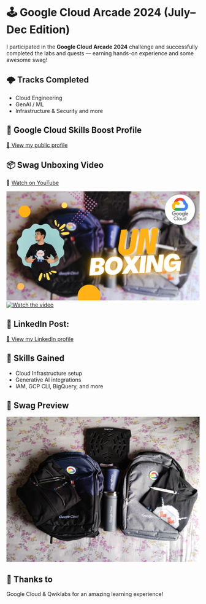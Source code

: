 # 🕹️ Google Cloud Arcade 2024 (July–Dec Edition)

I participated in the **Google Cloud Arcade 2024** challenge and successfully completed the labs and quests — earning hands-on experience and some awesome swag!

## 🌩️ Tracks Completed
- Cloud Engineering
- GenAI / ML
- Infrastructure & Security and more

## 📜 Google Cloud Skills Boost Profile
[🔗 View my public profile](https://www.cloudskillsboost.google/public_profiles/7f08737e-732a-4401-bf79-af10a245d2c9)

## 📦 Swag Unboxing Video
🎥 [Watch on YouTube](https://www.youtube.com/watch?v=MMLOnEt5uQs)

  [![Watch on YouTube](https://raw.githubusercontent.com/Puskar-Sarkar/google-cloud-arcade-2024/main/unboxing.png)](https://www.youtube.com/watch?v=MMLOnEt5uQs)
<a href="https://www.youtube.com/watch?v=MMLOnEt5uQs" target="_blank">
  <img src="https://img.youtube.com/vi/MMLOnEt5uQs/0.jpg" alt="Watch the video" width="600"/>
</a>


## 💼 LinkedIn Post:
[🔗 View my LinkedIn profile](https://www.linkedin.com/posts/puskarsarkar_cloudarcade-googlecloud-cloudarcade-activity-7318333606228123648-r9cb?utm_source=share&utm_medium=member_desktop&rcm=ACoAAFgwIkcBq9XBIQQQXWzVc9ad8N2_TxU9Izs)

## 🧠 Skills Gained
- Cloud Infrastructure setup
- Generative AI integrations
- IAM, GCP CLI, BigQuery, and more

## 📸 Swag Preview

![Swag Pack](arcade-swags-puskar.jpeg)

## 🚀 Thanks to
Google Cloud & Qwiklabs for an amazing learning experience!


